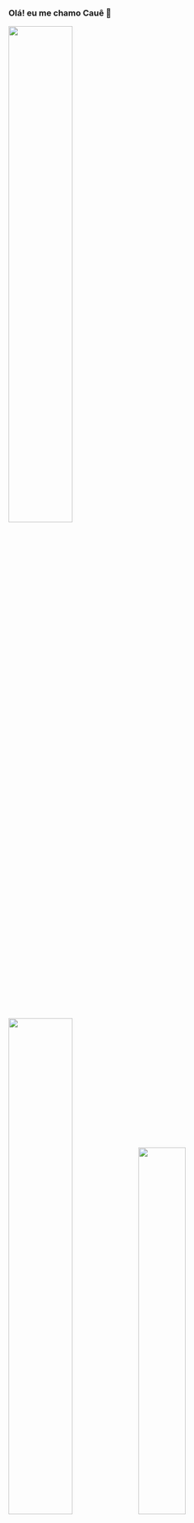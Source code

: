 ### Olá! eu me chamo Cauê 🤝

<p align="left">
<img width="50%" src="https://github-readme-stats.vercel.app/api?username=ccaue&include_all_commits=true&show_icons=true&theme=radical&icon_color=DAD3AF&hide_border=true&border_radius=15&bg_color=0d1117"/>
<img width="50%" src="http://github-readme-streak-stats.herokuapp.com?user=ccaue&theme=radical&hide_border=true&date_format=M%20j%5B%2C%20Y%5D&background=0D1117&sideNums=FFF"/>
 <img width="43%" src="https://github-readme-stats.vercel.app/api/top-langs?username=ccaue&hide=c%23,scss&include_all_commits=true&show_icons=true&theme=radical&icon_color=DAD3AF&layout=compact&hide_border=true&border_radius=15&bg_color=0d1117"/>
</p>

## Sobre mim
<p align="justify">
👨‍💻Atualmente cursando Análise e Desenvolvimento de Sistemas na Faculdade Estácio de Sá do Recife e sempre buscando aprender mais sobre tecnologia. Atualmente, estou explorando o mundo da programação, desenvolvendo habilidades e resolvendo desafios para melhorar minhas competências.
</p>

<p align="justify">
🎥 Além de programar, sou um grande fã de cinema! Gosto entender o que torna um filme especial. No meu tempo livre, você pode me encontrar assistindo a filmes ou estudando teoria, linguagem e a história do cinema.
</p>

 

## Tecnologias 
<p align="justify">
 <img alt="Python" src="https://img.shields.io/badge/python-%230d1117?style=for-the-badge&logo=python"/>
 <img alt="HTML" src="https://img.shields.io/badge/html5-%230d1117.svg?style=for-the-badge&logo=html5"/>
 <img alt="CSS" src="https://img.shields.io/badge/css3-%230d1117.svg?style=for-the-badge&logo=css3&logoColor=1572B6"/>
 <img alt="Bootstrap CSS" src="https://img.shields.io/badge/bootstrap-%230d1117?style=for-the-badge&logo=bootstrap"/>
</p>
 
## Contato
<p align="justify">
<a href="https://www.linkedin.com/in/cau%C3%AA-cunha-276b36244/"><img src="https://img.shields.io/badge/linkedin-%230d1117.svg?style=for-the-badge&logo=linkedin&logoColor=0077B5"/></a>
<a href="https://www.instagram.com/caueec_"><img src="https://img.shields.io/badge/caueec_-%230d1117.svg?style=for-the-badge&logo=Instagram&logoColor=#E4405F"/></a>
<a href="https://t.me/ccaue"><img src="https://img.shields.io/badge/Telegram-%230d1117?style=for-the-badge&logo=telegram&logoColor=#E4405F"/></a>
</p>
